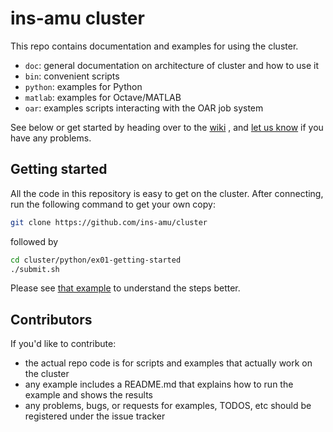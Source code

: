 # ins-amu cluster

This repo contains documentation and examples for using 
the cluster.

- `doc`: general documentation on architecture of cluster and how to use it
- `bin`: convenient scripts
- `python`: examples for Python
- `matlab`: examples for Octave/MATLAB
- `oar`: examples scripts interacting with the OAR job system

See below or get started by heading over to the [wiki](https://github.com/ins-amu/cluster/wiki)
, and [let us know](https://github.com/ins-amu/cluster/issues) if you have any problems.

## Getting started

All the code in this repository is easy to get on the cluster. After
connecting, run the following command to get your own copy:

```bash
git clone https://github.com/ins-amu/cluster
```

followed by

```bash
cd cluster/python/ex01-getting-started
./submit.sh
```

Please see [that example](https://github.com/ins-amu/cluster/tree/master/python/ex01-getting-started) to understand the steps better.

## Contributors

If you'd like to contribute: 

- the actual repo code is for scripts and examples that actually work on the cluster
- any example includes a README.md that explains how to run the example and shows the results
- any problems, bugs, or requests for examples, TODOS, etc should be registered under the issue tracker
